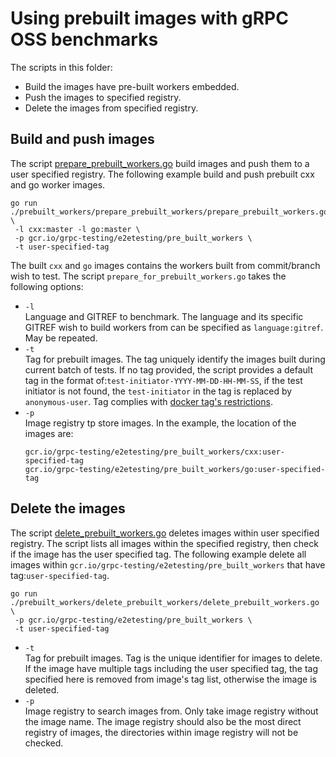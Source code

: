 # Using prebuilt images with gRPC OSS benchmarks

The scripts in this folder:
* Build the images have pre-built workers embedded.
* Push the images to specified registry.
* Delete the images from specified registry.

## Build and push images

The script [prepare_prebuilt_workers.go](pre_built_workers/prepare_prebuilt_workers.go) 
build images and push them to a user specified registry. 
The following example build and push prebuilt cxx and go worker images.
```
go run ./prebuilt_workers/prepare_prebuilt_workers/prepare_prebuilt_workers.go \
 -l cxx:master -l go:master \
 -p gcr.io/grpc-testing/e2etesting/pre_built_workers \
 -t user-specified-tag
```

The built `cxx` and `go` images contains the workers built from commit/branch wish 
to test. 
The script `prepare_for_prebuilt_workers.go` takes the following options:
* `-l `<br> Language and GITREF to benchmark. The language and its specific 
GITREF wish to build workers from can be specified as `language:gitref`.
May be repeated.
* `-t` <br> Tag for prebuilt images. The tag uniquely identify the images built
during current batch of tests. If no tag provided, the script provides a 
default tag in the format of:`test-initiator-YYYY-MM-DD-HH-MM-SS`, if the test 
initiator is not found, the `test-initiator` in the tag is replaced by 
`anonymous-user`. Tag complies with 
[docker tag's restrictions](https://docs.docker.com/engine/reference/commandline/tag/#extended-description). 
* `-p` <br> Image registry tp store images. In the example, the location of the
images are:
  ```
  gcr.io/grpc-testing/e2etesting/pre_built_workers/cxx:user-specified-tag
  gcr.io/grpc-testing/e2etesting/pre_built_workers/go:user-specified-tag
  ```

## Delete the images
The script [delete_prebuilt_workers.go](prebuilt_workers/delete_prebuilt_workers.go) 
deletes images within user specified registry. The script lists all images
within the specified registry, then check if the image has the user specified 
tag.
The following example delete all images within 
`gcr.io/grpc-testing/e2etesting/pre_built_workers` that have 
tag:`user-specified-tag`.
```
go run ./prebuilt_workers/delete_prebuilt_workers/delete_prebuilt_workers.go \
 -p gcr.io/grpc-testing/e2etesting/pre_built_workers \
 -t user-specified-tag
```
* `-t` <br> Tag for prebuilt images. Tag is the unique identifier for images to 
delete. If the image have multiple tags including the user specified
tag, the tag specified here is removed from image's tag list, otherwise the 
image is deleted.
* `-p` <br> Image registry to search images from. Only take image registry
without the image name. The image registry should also be the most direct 
registry of images, the directories within image registry will not be checked.
